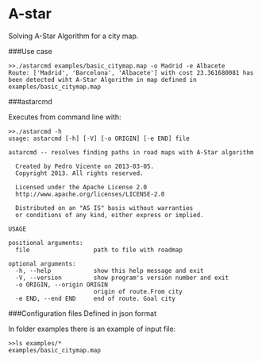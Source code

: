 A-star
======

Solving A-Star Algorithm for a city map.

###Use case
```
>>./astarcmd examples/basic_citymap.map -o Madrid -e Albacete
Route: ['Madrid', 'Barcelona', 'Albacete'] with cost 23.361680081 has been detected wiht A-Star Algorithm in map defined in examples/basic_citymap.map

```

###astarcmd

Executes from command line with:

```
>>./astarcmd -h
usage: astarcmd [-h] [-V] [-o ORIGIN] [-e END] file

astarcmd -- resolves finding paths in road maps with A-Star algorithm

  Created by Pedro Vicente on 2013-03-05.
  Copyright 2013. All rights reserved.
  
  Licensed under the Apache License 2.0
  http://www.apache.org/licenses/LICENSE-2.0
  
  Distributed on an "AS IS" basis without warranties
  or conditions of any kind, either express or implied.

USAGE

positional arguments:
  file                  path to file with roadmap

optional arguments:
  -h, --help            show this help message and exit
  -V, --version         show program's version number and exit
  -o ORIGIN, --origin ORIGIN
                        origin of route.From city
  -e END, --end END     end of route. Goal city
```

###Configuration files
Defined in json format

In folder examples there is an example of input file:
```
>>ls examples/*
examples/basic_citymap.map
```




